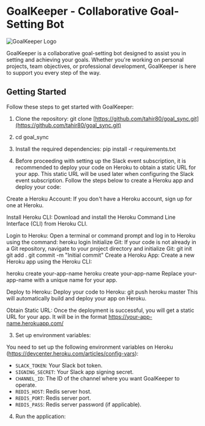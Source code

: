 # GoalKeeper - Collaborative Goal-Setting Bot

![GoalKeeper Logo](https://example.com/goalkeeper_logo.png)

GoalKeeper is a collaborative goal-setting bot designed to assist you in setting and achieving your goals. Whether you're working on personal projects, team objectives, or professional development, GoalKeeper is here to support you every step of the way.

## Getting Started

Follow these steps to get started with GoalKeeper:

1. Clone the repository: git clone [https://github.com/tahir80/goal_sync.git](https://github.com/tahir80/goal_sync.git)
2. cd goal_sync
3. Install the required dependencies: pip install -r requirements.txt

4. Before proceeding with setting up the Slack event subscription, it is recommended to deploy your code on Heroku to obtain a static URL for your app. This static URL will be used later when configuring the Slack event subscription. Follow the steps below to create a Heroku app and deploy your code:

Create a Heroku Account: If you don't have a Heroku account, sign up for one at Heroku.

Install Heroku CLI: Download and install the Heroku Command Line Interface (CLI) from Heroku CLI.

Login to Heroku: Open a terminal or command prompt and log in to Heroku using the command:
heroku login
Initialize Git: If your code is not already in a Git repository, navigate to your project directory and initialize Git:
git init
git add .
git commit -m "Initial commit"
Create a Heroku App: Create a new Heroku app using the Heroku CLI:

heroku create your-app-name
heroku create your-app-name
Replace your-app-name with a unique name for your app.

Deploy to Heroku: Deploy your code to Heroku:
git push heroku master
This will automatically build and deploy your app on Heroku.

Obtain Static URL: Once the deployment is successful, you will get a static URL for your app. It will be in the format https://your-app-name.herokuapp.com/

3. Set up environment variables:

You need to set up the following environment variables on Heroku (https://devcenter.heroku.com/articles/config-vars):

- `SLACK_TOKEN`: Your Slack bot token.
- `SIGNING_SECRET`: Your Slack app signing secret.
- `CHANNEL_ID`: The ID of the channel where you want GoalKeeper to operate.
- `REDIS_HOST`: Redis server host.
- `REDIS_PORT`: Redis server port.
- `REDIS_PASS`: Redis server password (if applicable).

4. Run the application:






